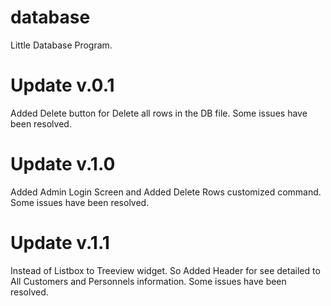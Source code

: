 # database
Little Database Program.

# Update v.0.1
Added Delete button for Delete all rows in the DB file.
Some issues have been resolved.

# Update v.1.0
Added Admin Login Screen and Added Delete Rows customized command.
Some issues have been resolved.

# Update v.1.1
Instead of Listbox to Treeview widget. So Added Header for see detailed to All Customers and Personnels information.
Some issues have been resolved. 
